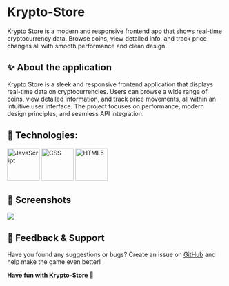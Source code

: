 # Krypto-Store

Krypto Store is a modern and responsive frontend app that shows real-time cryptocurrency data. Browse coins, view detailed info, and track price changes all with smooth performance and clean design.

## ✨ About the application

Krypto Store is a sleek and responsive frontend application that displays real-time data on cryptocurrencies. Users can browse a wide range of coins, view detailed information, and track price movements, all within an intuitive user interface. The project focuses on performance, modern design principles, and seamless API integration.

## 🔧 Technologies: 
   <img src="https://skillicons.dev/icons?i=js" height="75" alt="JavaScript"/>
   <img src="https://skillicons.dev/icons?i=css" height="75" alt="CSS"/>
   <img src="https://skillicons.dev/icons?i=html" height="75" alt="HTML5"/>

## 📸 Screenshots

![](https://raw.githubusercontent.com/SnowCoder404/Krypto-Store/refs/heads/main/assets/img/screenshot.png)

## 💬 Feedback & Support
Have you found any suggestions or bugs? Create an issue on [GitHub](https://github.com/SnowCoder404/Krypto-Store/issues) and help make the game even better!

**Have fun with Krypto-Store** 🚀